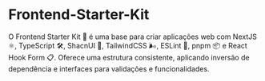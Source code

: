 # Frontend-Starter-Kit
O Frontend Starter Kit 🚀 é uma base para criar aplicações web com NextJS ⚛️, TypeScript 🛠️, ShacnUI 🎨, TailwindCSS 🌬️, ESLint 📏, pnpm 📦 e React Hook Form 📋. Oferece uma estrutura consistente, aplicando inversão de dependência e interfaces para validações e funcionalidades.
